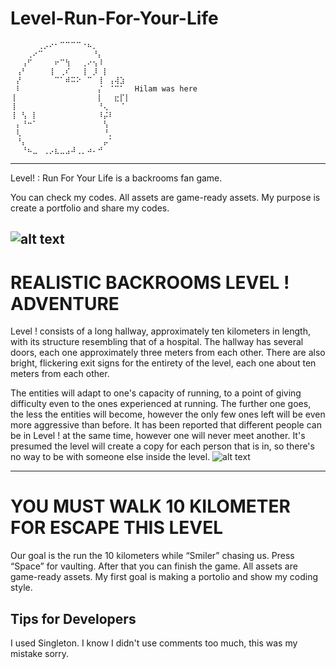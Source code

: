 # Level-Run-For-Your-Life

```
⠀⠀⠀⠀⠀⢀⡠⠔⠂⠉⠉⠉⠉⠐⠦⡀⠀⠀⠀⠀⠀⠀
⠀⠀⠀⢀⠔⠉⠀⠀⠀⠀⠀⠀⠀⠀⠀⠘⡄⠀⠀⠀⠀⠀
⠀⠀⢠⠋⠀⠀⠀⠀⠖⠉⢳⠀⠀⢀⠔⢢⠸⠀⠀⠀⠀⠀
⠀⢠⠃⠀⠀⠀⠀⢸⠀⢀⠎⠀⠀⢸⠀⡸⠀⡇⠀⠀⠀⠀
⠀⡜⠀⠀⠀⠀⠀⠀⠉⠁⠾⠭⠕⠀⠉⠀⢸⠀⢠⢼⣱⠀
⠀⠇⠀⠀⠀⠀⠀⠀⠀⠀⠀⠀⠀⠀⠀⠀⡌⠀⠈⠉⠁⠀ Hilam was here
⢸⠀⠀⠀⠀⠀⠀⠀⠀⠀⠀⠀⠀⠀⠀⠀⡇⠀⠀⣖⡏⡇  
⢸⠀⠀⠀⠀⠀⠀⠀⠀⠀⠀⠀⠀⠀⠀⠀⠘⢄⠀⠀⠈⠀
⢸⠀⢣⠀⡇⠀⠀⠀⠀⠀⠀⠀⠀⠀⠀⠀⠸⡬⠇⠀⠀⠀
⠀⡄⠘⠒⠁⠀⠀⠀⠀⠀⠀⠀⠀⠀⠀⠀⠀⢣⠀⠀⠀⠀
⠀⢇⠀⠀⠀⠀⠀⠀⠀⠀⠀⠀⠀⠀⠀⠀⠀⠘⡀⠀⠀⠀
⠀⠘⡄⠀⠀⠀⠀⠀⠀⠀⠀⠀⠀⠀⠀⠀⠀⡤⠁⠀⠀⠀
⠀⠀⠘⠦⣀⠀⢀⡠⣆⣀⣠⠼⢀⡀⠴⠄⠚⠀⠀⠀⠀⠀
```
--------------------------------------------------------------------------------------------------------------------------------------
Level! : Run For Your Life is a backrooms fan game.

You can check my codes. All assets are game-ready assets.
My purpose is create a portfolio and share my codes.

![alt text](https://img.itch.zone/aW1nLzkyNzUwMzYucG5n/original/zrx%2BQP.png)
--------------------------------------------------------------------------------------------------------------------------------------
<h1>REALISTIC BACKROOMS LEVEL ! ADVENTURE</h1>

Level ! consists of a long hallway, approximately ten kilometers in length, with its structure resembling that of a hospital. The hallway has several doors, each one approximately three meters from each other. There are also bright, flickering exit signs for the entirety of the level, each one about ten meters from each other.
 
 The entities will adapt to one's capacity of running, to a point of giving difficulty even to the ones experienced at running. The further one goes, the less the entities will become, however the only few ones left will be even more aggressive than before. It has been reported that different people can be in Level ! at the same time, however one will never meet another. It's presumed the level will create a copy for each person that is in, so there's no way to be with someone else inside the level.
 ![alt text](https://img.itch.zone/aW1nLzkyNzUwNDMucG5n/original/erlhuv.png)

 --------------------------------------------------------------------------------------------------------------------------------------
<h1>YOU MUST WALK 10 KILOMETER FOR ESCAPE THIS LEVEL</h1>

Our goal is the run the 10 kilometers while “Smiler” chasing us. Press “Space” for vaulting. After that you can finish the game.
All assets are game-ready assets.
My first goal is making a portolio and show my coding style.

<h2> Tips for Developers </h2>
I used Singleton.
I know I didn't use comments too much, this was my mistake sorry.
